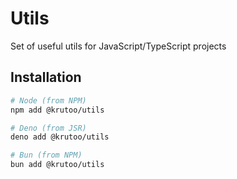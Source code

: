 # Utils

Set of useful utils for JavaScript/TypeScript projects

## Installation

```bash
# Node (from NPM)
npm add @krutoo/utils

# Deno (from JSR)
deno add @krutoo/utils

# Bun (from NPM)
bun add @krutoo/utils
```
